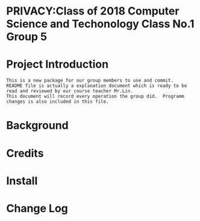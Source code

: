 # PRIVACY:Class of 2018 Computer Science and Techonology Class No.1 Group 5

**Project Introduction**
===
    This is a new package for our group members to use and commit.  
    README file is actually a explanation document which is ready to be read and reviewed by our course teacher Mr.Lin.  
    This document will record every operation the group did.  Programm changes is also included in this file.  

**Background**
==
**Credits**
=
**Install**
=
**Change Log**
=

